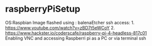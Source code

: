 # raspberryPiSetup
OS:Raspbian
Image flashed using : balenaEtcher
ssh access: 1. https://www.youtube.com/watch?v=zBD7t5eWCoY
            2. https://www.hackster.io/coderscafe/raspberry-pi-4-headless-817c01
Enabling VNC and accessing Raspberri pi as a PC or via terminal ssh
